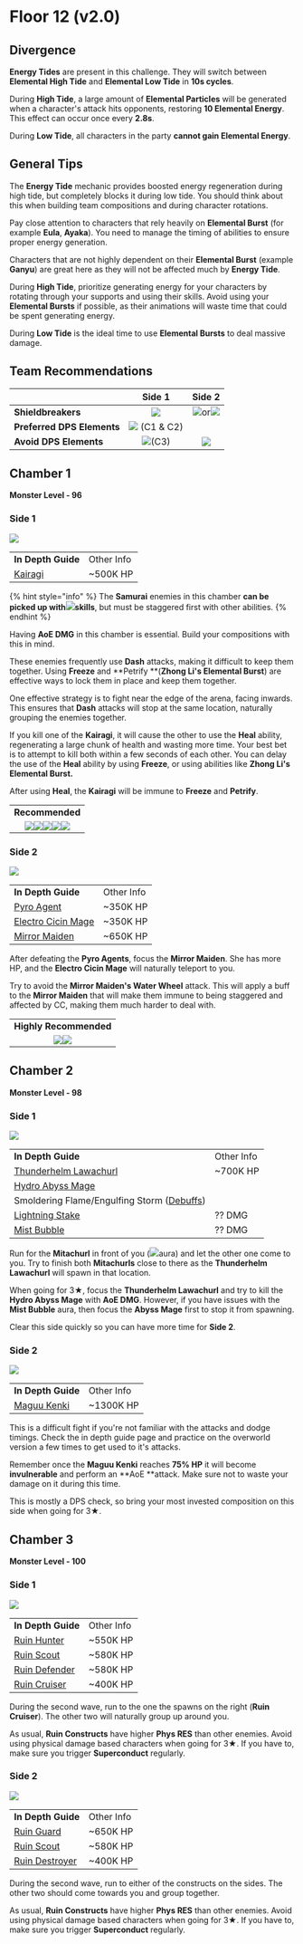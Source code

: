 # Floor 12 (v2.0)

## Divergence

**Energy Tides** are present in this challenge. They will switch between **Elemental High Tide** and **Elemental Low Tide** in **10s cycles**.

During **High Tide**, a large amount of **Elemental Particles** will be generated when a character's attack hits opponents, restoring **10 Elemental Energy**. This effect can occur once every **2.8s**.

During **Low Tide**, all characters in the party **cannot gain Elemental Energy**.

## General Tips

The **Energy Tide** mechanic provides boosted energy regeneration during high tide, but completely blocks it during low tide. You should think about this when building team compositions and during character rotations.

Pay close attention to characters that rely heavily on **Elemental Burst** (for example **Eula**, **Ayaka**). You need to manage the timing of abilities to ensure proper energy generation.

Characters that are not highly dependent on their **Elemental Burst** (example **Ganyu**) are great here as they will not be affected much by **Energy Tide**.

During **High Tide**, prioritize generating energy for your characters by rotating through your supports and using their skills. Avoid using your **Elemental Bursts** if possible, as their animations will waste time that could be spent generating energy.

During **Low Tide** is the ideal time to use **Elemental Bursts** to deal massive damage.

## Team Recommendations

|                            |                          Side 1                          |                                         Side 2                                         |
| -------------------------- | :------------------------------------------------------: | :------------------------------------------------------------------------------------: |
| **Shieldbreakers**         |        ![](../../.gitbook/assets/cryo\_small.png)        | ![](../../.gitbook/assets/pyro\_small.png)or![](../../.gitbook/assets/cryo\_small.png) |
| **Preferred DPS Elements** | ![](../../.gitbook/assets/physical\_small.png) (C1 & C2) |                                                                                        |
| **Avoid DPS Elements**     |    ![](../../.gitbook/assets/physical\_small.png)(C3)    |                     ![](../../.gitbook/assets/physical\_small.png)                     |

## Chamber 1

**Monster Level - 96**

### Side 1

![](../../.gitbook/assets/12-1-1v20.png)

|                                              |            |
| -------------------------------------------- | ---------- |
| **In Depth Guide**                           | Other Info |
| [Kairagi](../../monsters/samurai/kairagi.md) | \~500K HP  |

{% hint style="info" %}
The **Samurai** enemies in this chamber **can be picked up with**![](../../.gitbook/assets/anemo\_small.png)**skills**, but must be staggered first with other abilities.
{% endhint %}

Having **AoE DMG** in this chamber is essential. Build your compositions with this in mind.

These enemies frequently use **Dash** attacks, making it difficult to keep them together. Using **Freeze** and \*\*Petrify \*\*(**Zhong Li's Elemental Burst**) are effective ways to lock them in place and keep them together.

One effective strategy is to fight near the edge of the arena, facing inwards. This ensures that **Dash** attacks will stop at the same location, naturally grouping the enemies together.

If you kill one of the **Kairagi**, it will cause the other to use the **Heal** ability, regenerating a large chunk of health and wasting more time. Your best bet is to attempt to kill both within a few seconds of each other. You can delay the use of the **Heal** ability by using **Freeze**, or using abilities like **Zhong Li's Elemental Burst.**

After using **Heal**, the **Kairagi** will be immune to **Freeze** and **Petrify**.

|                                                                                                                                                                                                                                                                               |
| :---------------------------------------------------------------------------------------------------------------------------------------------------------------------------------------------------------------------------------------------------------------------------: |
|                                                                                                                                **Recommended**                                                                                                                                |
| ![](../../.gitbook/assets/ui\_avataricon\_hutao.png)![](../../.gitbook/assets/ui\_avataricon\_xiangling.png)![](../../.gitbook/assets/ui\_avataricon\_tartaglia.png)![](../../.gitbook/assets/ui\_avataricon\_eula.png)![](../../.gitbook/assets/ui\_avataricon\_zhongli.png) |

### Side 2

![](../../.gitbook/assets/12-1-2v20.png)

|                                                                  |            |
| ---------------------------------------------------------------- | ---------- |
| **In Depth Guide**                                               | Other Info |
| [Pyro Agent](../../monsters/fatui/pyro-agent.md)                 | \~350K HP  |
| [Electro Cicin Mage](../../monsters/fatui/electro-cicin-mage.md) | \~350K HP  |
| [Mirror Maiden](../../monsters/fatui/mirror-maiden.md)           | \~650K HP  |

After defeating the **Pyro Agents**, focus the **Mirror Maiden**. She has more HP, and the **Electro Cicin Mage** will naturally teleport to you.

Try to avoid the **Mirror Maiden's Water Wheel** attack. This will apply a buff to the **Mirror Maiden** that will make them immune to being staggered and affected by CC, making them much harder to deal with.

|                                                                                                         |
| :-----------------------------------------------------------------------------------------------------: |
|                                          **Highly Recommended**                                         |
| ![](../../.gitbook/assets/ui\_avataricon\_jean.png)![](../../.gitbook/assets/ui\_avataricon\_venti.png) |

## Chamber 2

**Monster Level - 98**

### Side 1

![](../../.gitbook/assets/12-2-1v20.png)

|                                                                                        |            |
| -------------------------------------------------------------------------------------- | ---------- |
| **In Depth Guide**                                                                     | Other Info |
| [Thunderhelm Lawachurl](../../monsters/hilichurls/lawachurls/thunderhelm-lawachurl.md) | \~700K HP  |
| [Hydro Abyss Mage](../../monsters/abyss-order/hydro-abyss-mage.md)                     |            |
| Smoldering Flame/Engulfing Storm ([Debuffs](../../mechanics/debuffs/))                 |            |
| [Lightning Stake](../../mechanics/auras/lightning-stake.md)                            | ?? DMG     |
| [Mist Bubble](../../mechanics/auras/mist-bubble.md)                                    | ?? DMG     |

Run for the **Mitachurl** in front of you (![](../../.gitbook/assets/pyro\_small.png)aura) and let the other one come to you. Try to finish both **Mitachurls** close to there as the **Thunderhelm Lawachurl** will spawn in that location.

When going for 3★, focus the **Thunderhelm Lawachurl** and try to kill the **Hydro Abyss Mage** with **AoE DMG**. However, if you have issues with the **Mist Bubble** aura, then focus the **Abyss Mage** first to stop it from spawning.

Clear this side quickly so you can have more time for **Side 2**.

### Side 2

![](../../.gitbook/assets/maguu-kenki.png)

|                                                     |            |
| --------------------------------------------------- | ---------- |
| **In Depth Guide**                                  | Other Info |
| [Maguu Kenki](../../monsters/elites/maguu-kenki.md) | \~1300K HP |

This is a difficult fight if you're not familiar with the attacks and dodge timings. Check the in depth guide page and practice on the overworld version a few times to get used to it's attacks.

Remember once the **Maguu Kenki** reaches **75% HP** it will become **invulnerable** and perform an \*\*AoE \*\*attack. Make sure not to waste your damage on it during this time.

This is mostly a DPS check, so bring your most invested composition on this side when going for 3★.

## Chamber 3

**Monster Level - 100**

### Side 1

![](../../.gitbook/assets/12-3-1v20.png)

|                                                                  |            |
| ---------------------------------------------------------------- | ---------- |
| **In Depth Guide**                                               | Other Info |
| [Ruin Hunter](../../monsters/ruin-constructs/ruin-hunter.md)     | \~550K HP  |
| [Ruin Scout](../../monsters/ruin-constructs/ruin-scout.md)       | \~580K HP  |
| [Ruin Defender](../../monsters/ruin-constructs/ruin-defender.md) | \~580K HP  |
| [Ruin Cruiser](../../monsters/ruin-constructs/ruin-cruiser.md)   | \~400K HP  |

During the second wave, run to the one the spawns on the right (**Ruin Cruiser**). The other two will naturally group up around you.

As usual, **Ruin Constructs** have higher **Phys RES** than other enemies. Avoid using physical damage based characters when going for 3★. If you have to, make sure you trigger **Superconduct** regularly.

### Side 2

![](../../.gitbook/assets/12-3-2v20.png)

|                                                                    |            |
| ------------------------------------------------------------------ | ---------- |
| **In Depth Guide**                                                 | Other Info |
| [Ruin Guard](../../monsters/ruin-constructs/ruin-guard.md)         | \~650K HP  |
| [Ruin Scout](../../monsters/ruin-constructs/ruin-scout.md)         | \~580K HP  |
| [Ruin Destroyer](../../monsters/ruin-constructs/ruin-destroyer.md) | \~400K HP  |

During the second wave, run to either of the constructs on the sides. The other two should come towards you and group together.

As usual, **Ruin Constructs** have higher **Phys RES** than other enemies. Avoid using physical damage based characters when going for 3★. If you have to, make sure you trigger **Superconduct** regularly.
